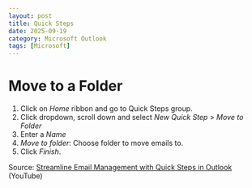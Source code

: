 ```yaml
---
layout: post
title: Quick Steps
date: 2025-09-19
category: Microsoft Outlook
tags: [Microsoft]
---
```


# Move to a Folder
1. Click on *Home* ribbon and go to Quick Steps group.
2. Click dropdown, scroll down and select *New Quick Step* > *Move to Folder*
3. Enter a *Name*
4. *Move to folder*: Choose folder to move emails to.
5. Click *Finish*.

Source: [Streamline Email Management with Quick Steps in Outlook](https://youtu.be/no6nKmA9uGs?si=TV0ty8lXIaRDYO3X) (YouTube)

